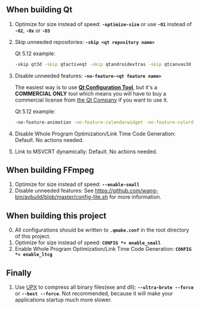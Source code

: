 ## When building Qt
1. Optimize for size instead of speed: **`-optimize-size`** or use **`-O1`** instead of **`-O2`**, **`-Ox`** or **`-O3`**
2. Skip unneeded repositories: **`-skip <qt repository name>`**

   Qt 5.12 example:
   ```bat
   -skip qt3d -skip qtactiveqt -skip qtandroidextras -skip qtcanvas3d -skip qtcharts -skip qtconnectivity -skip qtdatavis3d -skip qtdeclarative -skip qtdoc -skip qtgamepad -skip qtgraphicaleffects -skip qtimageformats -skip qtlocation -skip qtmacextras -skip qtmultimedia -skip qtnetworkauth -skip qtpurchasing -skip qtquickcontrols -skip qtquickcontrols2 -skip qtremoteobjects -skip qtscript -skip qtscxml -skip qtsensors -skip qtserialbus -skip qtserialport -skip qtspeech -skip qttools -skip qttranslations -skip qtvirtualkeyboard -skip qtwayland -skip qtwebchannel -skip qtwebengine -skip qtwebglplugin -skip qtwebsockets -skip qtwebview -skip qtx11extras -skip qtxmlpatterns
   ```
3. Disable unneeded features: **`-no-feature-<qt feature name>`**

   The easiest way is to use [**Qt Configuration Tool**](https://doc.qt.io/QtForDeviceCreation/qt-configuration-tool.html), but it's a **COMMERCIAL ONLY** tool which means you will have to buy a commercial license from [the Qt Company](https://www.qt.io/) if you want to use it.

   Qt 5.12 example:
   ```bat
   -no-feature-animation -no-feature-calendarwidget -no-feature-colordialog -no-feature-commandlinkbutton -no-feature-concurrent -no-feature-datetimeedit -no-feature-dial -no-feature-dockwidget -no-feature-fontcombobox -no-feature-fontdialog -no-feature-future -no-feature-gestures -no-feature-im -no-feature-keysequenceedit -no-feature-lcdnumber -no-feature-mdiarea -no-feature-pdf -no-feature-progressdialog -no-feature-sha3-fast -no-feature-splashscreen -no-feature-statusbar -no-feature-statustip -no-feature-syntaxhighlighter -no-feature-textodfwriter -no-feature-tuiotouch -no-feature-undocommand -no-feature-undogroup -no-feature-undostack -no-feature-undoview -no-feature-whatsthis -no-feature-wizard -no-feature-contextmenu -no-feature-effects -no-feature-errormessage -no-feature-mainwindow -no-feature-toolbar -no-feature-toolbox -no-feature-tooltip -no-feature-printdialog -no-feature-printer -no-feature-printpreviewdialog -no-feature-printpreviewwidget -no-feature-imageformatplugin -no-feature-cups -no-feature-iconv -no-feature-graphicseffect -no-feature-sharedmemory -no-feature-systemsemaphore -no-feature-processenvironment -no-feature-process -no-feature-filesystemwatcher -no-feature-filesystemiterator -no-feature-movie -no-feature-imageformat_bmp -no-feature-imageformat_ppm -no-feature-imageformat_xbm -no-feature-multiprocess -no-feature-treewidget -no-feature-tablewidget -no-feature-imageformat_jpeg -no-feature-image_heuristic_mask -no-feature-image_text -no-feature-sqlmodel -no-feature-paint_debug -no-feature-tabbar -no-feature-tabwidget -no-feature-textbrowser
   ```
4. Disable Whole Program Optimization/Link Time Code Generation: Default. No actions needed.
5. Link to MSVCRT dynamically: Default. No actions needed.
## When building FFmpeg
1. Optimize for size instead of speed: **`--enable-small`**
2. Disable unneeded features: See https://github.com/wang-bin/avbuild/blob/master/config-lite.sh for more information.
## When building this project
0. All configurations should be written to **`.qmake.conf`** in the root directory of this project.
1. Optimize for size instead of speed: **`CONFIG *= enable_small`**
2. Enable Whole Program Optimization/Link Time Code Generation: **`CONFIG *= enable_ltcg`**
## Finally
1. Use [UPX](https://upx.github.io/) to compress all binary files(exe and dll): **`--ultra-brute --force`** or **`--best --force`**. Not recommended, because it will make your applications startup much more slower.
